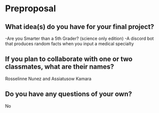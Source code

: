 # Preproposal

## What idea(s) do you have for your final project?
-Are you Smarter than a 5th Grader? (science only edition)
-A discord bot that produces random facts when you input a medical specialty

## If you plan to collaborate with one or two classmates, what are their names?

Rosselinne Nunez and Assiatusow Kamara

## Do you have any questions of your own?

No
